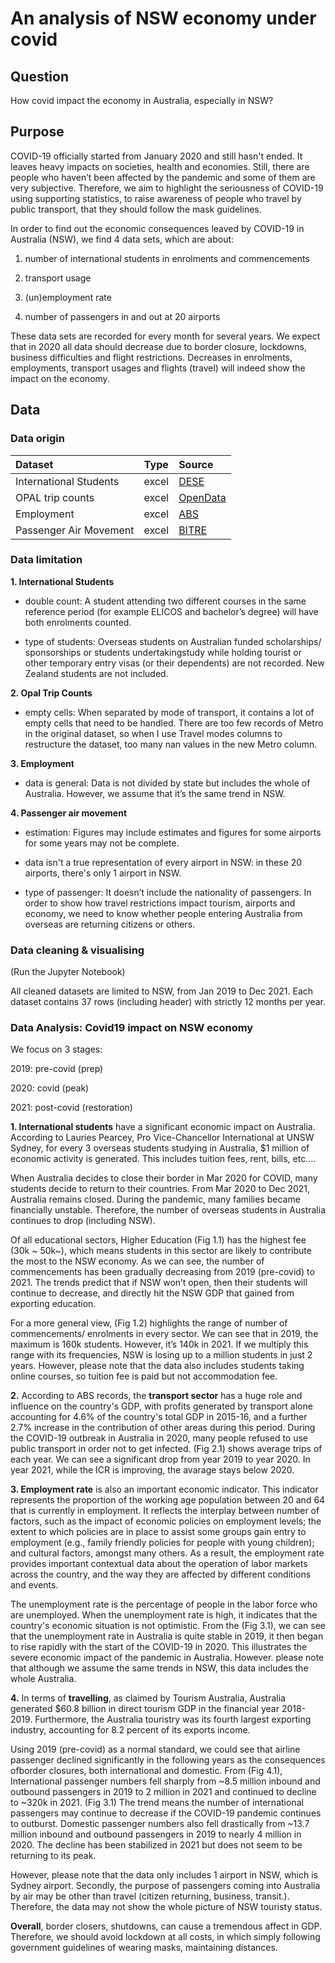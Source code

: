# An analysis of NSW economy under covid

## Question
How covid impact the economy in Australia, especially in NSW?

## Purpose
COVID-19 officially started from January 2020 and still hasn't ended. It leaves heavy impacts on societies, health and economies. Still, there are people who haven’t been affected by the pandemic and some of them are very subjective. Therefore, we aim to highlight the seriousness of COVID-19 using supporting statistics, to raise awareness of people who travel by public transport, that they should follow the mask guidelines.

In order to find out the economic consequences leaved by COVID-19 in Australia
(NSW), we find 4 data sets, which are about:

1. number of international students in enrolments and commencements

2. transport usage
 
3. (un)employment rate
 
4. number of passengers in and out at 20 airports
   
These data sets are recorded for every month for several years. We expect that in 2020 all data should decrease due to border closure, lockdowns, business difficulties and flight restrictions. Decreases in enrolments, employments, transport usages and flights (travel) will indeed show the impact on the economy.

## Data

### Data origin

| Dataset   | Type | Source  | 
| :-------- | :--: | :------ |
| International Students| excel | [DESE](https://www.education.gov.au/resources/international-education-data-and-research)| 
| OPAL trip counts | excel | [OpenData](https://opendata.transport.nsw.gov.au/user/logindestination=node/10468) | 
| Employment | excel | [ABS](https://www.abs.gov.au/statistics/labour/employment-and-unemployment/labour-force-australia/jul-2022) |
| Passenger Air Movement | excel | [BITRE](https://data.gov.au/dataset/ds-dga-cc5d888f-5850-47f3-815d-08289b22f5a8/details)|

### Data limitation
**1. International Students**

- double count: A student attending two different courses in the same reference period (for example ELICOS and bachelor’s degree) will have both enrolments counted.

- type of students: Overseas students on Australian funded scholarships/ sponsorships or students undertakingstudy while holding tourist or other temporary entry visas (or their dependents) are not recorded. New Zealand students are not included.

**2. Opal Trip Counts**

- empty cells: When separated by mode of transport, it contains a lot of empty cells that need to be handled. There are too few records of Metro in the original dataset, so when I use Travel modes columns to restructure the dataset, too many nan values in the new Metro column.

**3. Employment**

- data is general: Data is not divided by state but includes the whole of Australia. However, we assume that it’s the same trend in NSW.

**4. Passenger air movement**

- estimation: Figures may include estimates and figures for some airports for some years may not be complete.

- data isn't a true representation of every airport in NSW: in these 20 airports, there's only 1 airport in NSW.

- type of passenger: It doesn’t include the nationality of passengers. In order to show how travel restrictions impact tourism, airports and economy, we need to know whether people entering Australia from overseas are returning citizens or others.

### Data cleaning & visualising
(Run the Jupyter Notebook)

All cleaned datasets are limited to NSW, from Jan 2019 to Dec 2021. Each dataset contains 37 rows (including header) with strictly 12 months per year. 

### Data Analysis: Covid19 impact on NSW economy
We focus on 3 stages:

2019: pre-covid (prep)

2020: covid (peak)

2021: post-covid (restoration)

**1. International students** have a significant economic impact on Australia. According to Lauries Pearcey, Pro Vice-Chancellor International at UNSW Sydney, for every 3 overseas students studying in Australia, $1 million of economic activity is generated. This includes tuition fees, rent, bills, etc.…

When Australia decides to close their border in Mar 2020 for COVID, many students decide to return to their countries. From Mar 2020 to Dec 2021, Australia remains closed. During the pandemic, many families became financially unstable. Therefore, the number of overseas students in Australia continues to drop (including NSW).

Of all educational sectors, Higher Education (Fig 1.1) has the highest fee (30k ~ 50k~), which means students in this sector are likely to contribute the most to the NSW economy. As we can see, the number of commencements has been gradually decreasing from 2019 (pre-covid) to 2021. The trends predict that if NSW won’t open, then their students will continue to decrease, and directly hit the NSW GDP that gained from exporting education.

For a more general view, (Fig 1.2) highlights the range of number of commencements/ enrolments in every sector. We can see that in 2019, the maximum is 160k students. However, it’s 140k in 2021. If we multiply this range with its frequencies, NSW is losing up to a million students in just 2 years. However, please note that the data also includes students taking online courses, so tuition fee is paid but not accommodation fee.

**2.** According to ABS records, the **transport sector** has a huge role and influence on the country's GDP, with profits generated by transport alone accounting for 4.6% of the country's total GDP in 2015-16, and a further 2.7% increase in the contribution of other areas during this period. During the COVID-19 outbreak in Australia in 2020, many people refused to use public transport in order not to get infected. (Fig 2.1) shows average trips of each year. We can see a significant drop from year 2019 to year 2020. In year 2021, while the ICR is improving, the avarage stays below 2020.

**3. Employment rate** is also an important economic indicator. This indicator represents the proportion of the working age population between 20 and 64 that is currently in employment. It reflects the interplay between number of factors, such as the impact of economic policies on employment levels; the extent to which policies are in place to assist some groups gain entry to employment (e.g., family friendly policies for people with young children); and cultural factors, amongst many others. As a result, the employment rate provides important contextual data about the operation of labor markets across the country, and the way they are affected by different conditions and events.

The unemployment rate is the percentage of people in the labor force who are unemployed. When the unemployment rate is high, it indicates that the country's economic situation is not optimistic. From the (Fig 3.1), we can see that the unemployment rate in Australia is quite stable in 2019, it then began to rise rapidly with the start of the COVID-19 in 2020. This illustrates the severe economic impact of the pandemic in Australia. However. please note that although we assume the same trends in NSW, this data includes the whole Australia.

**4.** In terms of **travelling**, as claimed by Tourism Australia, Australia generated $60.8 billion in direct tourism GDP in the financial year 2018-2019. Furthermore, the Australia touristry was its fourth largest exporting industry, accounting for 8.2 percent of its exports income.

Using 2019 (pre-covid) as a normal standard, we could see that airline passenger declined significantly in the following years as the consequences ofborder closures, both international and domestic. From (Fig 4.1), International passenger numbers fell sharply from ~8.5 million inbound and outbound passengers in 2019 to 2 million in 2021 and continued
to decline to ~320k in 2021. (Fig 3.1) The trend means the number of international passengers may continue to decrease if the COVID-19 pandemic continues to outburst. Domestic passenger numbers also fell drastically from ~13.7 million inbound and outbound passengers in 2019 to nearly 4 million in 2020. The decline has been stabilized in 2021 but does not seem to be returning to its peak. 

However, please note that the data only includes 1 airport in NSW, which is Sydney airport. Secondly, the purpose of passengers coming into Australia by air may be other than travel (citizen returning, business, transit.). Therefore, the data may not show the whole picture of NSW touristy status.

**Overall**, border closers, shutdowns, can cause a tremendous affect in GDP. Therefore, we should avoid lockdown at all costs, in which simply following government guidelines of wearing masks, maintaining distances.






